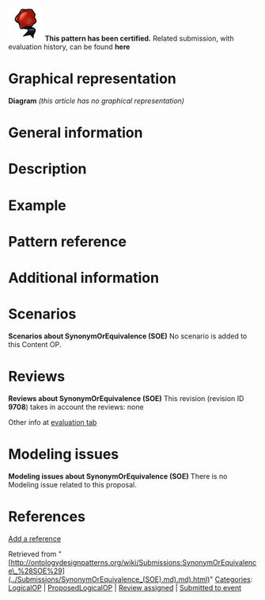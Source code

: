 [![](../images/thumb/b/b5/Certified.png/70px-Certified.png)](../Image/Certified.png.md "Certified.png") __This pattern has been certified.__
Related submission, with evaluation history, can be found __here__





#  Graphical representation


__Diagram__
_(this article has no graphical representation)_



#  General information


  




#  Description


  




#  Example


  




#  Pattern reference


#  Additional information


#  Scenarios



__Scenarios about SynonymOrEquivalence (SOE)__
No scenario is added to this Content OP.




#  Reviews



__Reviews about SynonymOrEquivalence (SOE)__
This revision (revision ID __9708__) takes in account the reviews: none


Other info at [evaluation tab](http://ontologydesignpatterns.org/wiki/index.php?title=Submissions:SynonymOrEquivalence_%28SOE%29&action=evaluation "http://ontologydesignpatterns.org/wiki/index.php?title=Submissions:SynonymOrEquivalence_%28SOE%29&action=evaluation")




  




#  Modeling issues



__Modeling issues about SynonymOrEquivalence (SOE)__
There is no Modeling issue related to this proposal.




  




#  References


[Add a reference](index.php@title=Odp%253AAdd_reference&subject=Submissions%253ASynonymOrEquivalence+(SOE).html "http://ontologydesignpatterns.org/wiki/index.php?title=Odp:Add_reference&subject=Submissions%3ASynonymOrEquivalence+%28SOE%29")


  






Retrieved from "[http://ontologydesignpatterns.org/wiki/Submissions:SynonymOrEquivalence\_%28SOE%29](../Submissions/SynonymOrEquivalence_(SOE).md).md).html)"
 [Categories](http://ontologydesignpatterns.org/wiki/Special:Categories "Special:Categories"): [LogicalOP](../Category/LogicalOP.md "Category:LogicalOP") | [ProposedLogicalOP](../Category/ProposedLogicalOP.md "Category:ProposedLogicalOP") | [Review assigned](../Category/Review_assigned.md "Category:Review assigned") | [Submitted to event](../Category/Submitted_to_event.md "Category:Submitted to event")